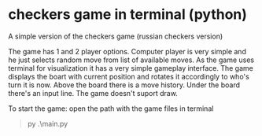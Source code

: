# checkers game in terminal (python)

A simple version of the checkers game (russian checkers version)

The game has 1 and 2 player options. Computer player is very simple and he just selects random move from list of available moves.
As the game uses terminal for visualization it has a very simple gameplay interface.
The game displays the boart with current position and rotates it accordingly to who's turn it is now. Above the board there is a move history. Under the board there's an input line.
The game doesn't suport draw. 

To start the game:
open the path with the game files in terminal
> py .\main.py

